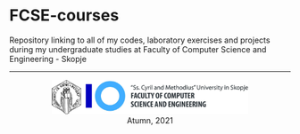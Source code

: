 # FCSE-courses
Repository linking to all of my codes, laboratory exercises and projects during my undergraduate studies at Faculty of Computer Science and Engineering - Skopje

<hr>
<p align="center">
<img src="https://raw.githubusercontent.com/zelenelez/images/master/finki.jpg" width=70%;></img> <br>
Atumn, 2021
</p>
